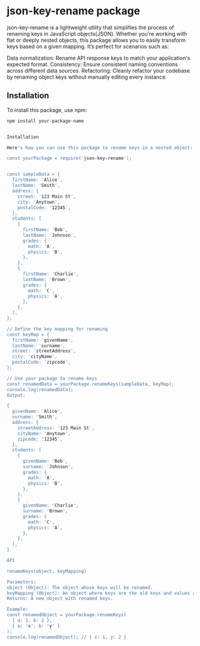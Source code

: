 # json-key-rename package

json-key-rename is a lightweight utility that simplifies the process of renaming keys in JavaScript objects(JSON). Whether you're working with flat or deeply nested objects, this package allows you to easily transform keys based on a given mapping. It’s perfect for scenarios such as:

Data normalization: Rename API response keys to match your application's expected format.
Consistency: Ensure consistent naming conventions across different data sources.
Refactoring: Cleanly refactor your codebase by renaming object keys without manually editing every instance.

## Installation

To install this package, use npm:

```bash
npm install your-package-name


Installation

Here's how you can use this package to rename keys in a nested object:

const yourPackage = require('json-key-rename');


const sampleData = {
  firstName: 'Alice',
  lastName: 'Smith',
  address: {
    street: '123 Main St',
    city: 'Anytown',
    postalCode: '12345',
  },
  students: [
    {
      firstName: 'Bob',
      lastName: 'Johnson',
      grades: {
        math: 'A',
        physics: 'B',
      },
    },
    {
      firstName: 'Charlie',
      lastName: 'Brown',
      grades: {
        math: 'C',
        physics: 'A',
      },
    },
  ],
};

// Define the key mapping for renaming
const keyMap = {
  firstName: 'givenName',
  lastName: 'surname',
  street: 'streetAddress',
  city: 'cityName',
  postalCode: 'zipcode',
};

// Use your package to rename keys
const renamedData = yourPackage.renameKeys(sampleData, keyMap);
console.log(renamedData);
Output:

{
  givenName: 'Alice',
  surname: 'Smith',
  address: {
    streetAddress: '123 Main St',
    cityName: 'Anytown',
    zipcode: '12345',
  },
  students: [
    {
      givenName: 'Bob',
      surname: 'Johnson',
      grades: {
        math: 'A',
        physics: 'B',
      },
    },
    {
      givenName: 'Charlie',
      surname: 'Brown',
      grades: {
        math: 'C',
        physics: 'A',
      },
    },
  ],
}

API

renameKeys(object, keyMapping)

Parameters:
object (Object): The object whose keys will be renamed.
keyMapping (Object): An object where keys are the old keys and values are the new keys.
Returns: A new object with renamed keys.

Example:
const renamedObject = yourPackage.renameKeys(
  { a: 1, b: 2 },
  { a: 'x', b: 'y' }
);
console.log(renamedObject); // { x: 1, y: 2 }
